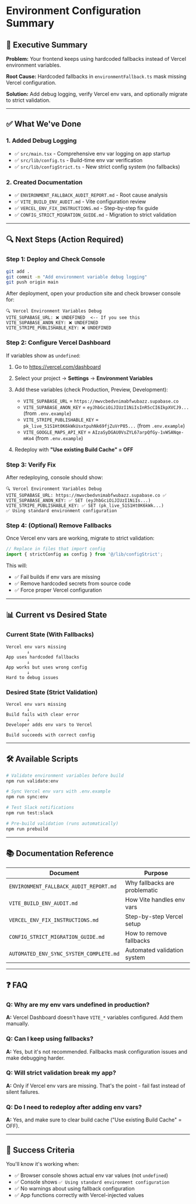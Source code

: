# Environment Configuration Summary

## 🎯 Executive Summary

**Problem:** Your frontend keeps using hardcoded fallbacks instead of Vercel environment variables.

**Root Cause:** Hardcoded fallbacks in `environmentFallback.ts` mask missing Vercel configuration.

**Solution:** Add debug logging, verify Vercel env vars, and optionally migrate to strict validation.

---

## ✅ What We've Done

### 1. Added Debug Logging
- ✅ `src/main.tsx` - Comprehensive env var logging on app startup
- ✅ `src/lib/config.ts` - Build-time env var verification
- ✅ `src/lib/configStrict.ts` - New strict config system (no fallbacks)

### 2. Created Documentation
- ✅ `ENVIRONMENT_FALLBACK_AUDIT_REPORT.md` - Root cause analysis
- ✅ `VITE_BUILD_ENV_AUDIT.md` - Vite configuration review
- ✅ `VERCEL_ENV_FIX_INSTRUCTIONS.md` - Step-by-step fix guide
- ✅ `CONFIG_STRICT_MIGRATION_GUIDE.md` - Migration to strict validation

---

## 🔍 Next Steps (Action Required)

### Step 1: Deploy and Check Console
```bash
git add .
git commit -m "Add environment variable debug logging"
git push origin main
```

After deployment, open your production site and check browser console for:
```
🔍 Vercel Environment Variables Debug
VITE_SUPABASE_URL: ❌ UNDEFINED  <-- If you see this
VITE_SUPABASE_ANON_KEY: ❌ UNDEFINED
VITE_STRIPE_PUBLISHABLE_KEY: ❌ UNDEFINED
```

### Step 2: Configure Vercel Dashboard

If variables show as `undefined`:

1. Go to https://vercel.com/dashboard
2. Select your project → **Settings** → **Environment Variables**
3. Add these variables (check Production, Preview, Development):
   - `VITE_SUPABASE_URL` = `https://mwvcbedvnimabfwubazz.supabase.co`
   - `VITE_SUPABASE_ANON_KEY` = `eyJhbGciOiJIUzI1NiIsInR5cCI6IkpXVCJ9...` (from `.env.example`)
   - `VITE_STRIPE_PUBLISHABLE_KEY` = `pk_live_51S1Ht0K6kWkUsxtpuhNk69fjZuVrP85...` (from `.env.example`)
   - `VITE_GOOGLE_MAPS_API_KEY` = `AIzaSyDGAU0VsZYL67arpQfGy-1vWSANqe-mKo4` (from `.env.example`)

4. Redeploy with **"Use existing Build Cache" = OFF**

### Step 3: Verify Fix

After redeploying, console should show:
```
🔍 Vercel Environment Variables Debug
VITE_SUPABASE_URL: https://mwvcbedvnimabfwubazz.supabase.co ✅
VITE_SUPABASE_ANON_KEY: ✅ SET (eyJhbGciOiJIUzI1NiIs...)
VITE_STRIPE_PUBLISHABLE_KEY: ✅ SET (pk_live_51S1Ht0K6kWk...)
✅ Using standard environment configuration
```

### Step 4: (Optional) Remove Fallbacks

Once Vercel env vars are working, migrate to strict validation:

```typescript
// Replace in files that import config
import { strictConfig as config } from '@/lib/configStrict';
```

This will:
- ✅ Fail builds if env vars are missing
- ✅ Remove hardcoded secrets from source code
- ✅ Force proper Vercel configuration

---

## 📊 Current vs Desired State

### Current State (With Fallbacks)
```
Vercel env vars missing
        ↓
App uses hardcoded fallbacks
        ↓
App works but uses wrong config
        ↓
Hard to debug issues
```

### Desired State (Strict Validation)
```
Vercel env vars missing
        ↓
Build fails with clear error
        ↓
Developer adds env vars to Vercel
        ↓
Build succeeds with correct config
```

---

## 🛠️ Available Scripts

```bash
# Validate environment variables before build
npm run validate:env

# Sync Vercel env vars with .env.example
npm run sync:env

# Test Slack notifications
npm run test:slack

# Pre-build validation (runs automatically)
npm run prebuild
```

---

## 📚 Documentation Reference

| Document | Purpose |
|----------|---------|
| `ENVIRONMENT_FALLBACK_AUDIT_REPORT.md` | Why fallbacks are problematic |
| `VITE_BUILD_ENV_AUDIT.md` | How Vite handles env vars |
| `VERCEL_ENV_FIX_INSTRUCTIONS.md` | Step-by-step Vercel setup |
| `CONFIG_STRICT_MIGRATION_GUIDE.md` | How to remove fallbacks |
| `AUTOMATED_ENV_SYNC_SYSTEM_COMPLETE.md` | Automated validation system |

---

## ❓ FAQ

### Q: Why are my env vars undefined in production?
**A:** Vercel Dashboard doesn't have `VITE_*` variables configured. Add them manually.

### Q: Can I keep using fallbacks?
**A:** Yes, but it's not recommended. Fallbacks mask configuration issues and make debugging harder.

### Q: Will strict validation break my app?
**A:** Only if Vercel env vars are missing. That's the point - fail fast instead of silent failures.

### Q: Do I need to redeploy after adding env vars?
**A:** Yes, and make sure to clear build cache ("Use existing Build Cache" = OFF).

---

## 🎉 Success Criteria

You'll know it's working when:
- ✅ Browser console shows actual env var values (not `undefined`)
- ✅ Console shows `✅ Using standard environment configuration`
- ✅ No warnings about using fallback configuration
- ✅ App functions correctly with Vercel-injected values
